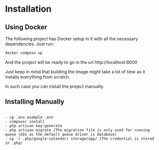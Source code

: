# Installation

## Using Docker
The following project has Docker setup in it with all the necessary dependencies.
Just run:
```bash
docker compose up
```
And the project will be ready to go in the url http://localhost:8000

Just keep in mind that building the image might take a lot of time as it installs everything from scratch.

In such case you can install the project manually.

## Installing Manually
```bash

```
    - cp .env.example .env
    - composer install
    - php artisan key:generate
    - php artisan migrate (The migration file is only used for running queue jobs as the default queue driver is database)
    - cp -r .php/google-calendar/ storage/app/ (The credential is stored in .php/

